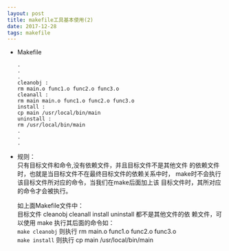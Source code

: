 ```yaml
---
layout: post
title: makefile工具基本使用(2)
date: 2017-12-28
tags: makefile
---
```


- Makefile
    ```
    .
    .
    .
    cleanobj :
    rm main.o func1.o func2.o func3.o
    cleanall :
    rm main main.o func1.o func2.o func3.o
    install :
    cp main /usr/local/bin/main
    uninstall :
    rm /usr/local/bin/main
    .
    .
    .
    ```
* 规则：   
    只有目标文件和命令,没有依赖文件，并且目标文件不是其他文件
    的依赖文件时，也就是当目标文件不在最终目标文件的依赖关系中时，
    make时不会执行该目标文件所对应的命令，当我们在make后面加上该
    目标文件时，其所对应的命令才会被执行。 

    如上面Makefile文件中：    
        目标文件 cleanobj cleanall install uninstall 都不是其他文件的依
    赖文件，可以使用 make 执行其后面的命令如：    
    `make cleanobj` 则执行 rm main.o func1.o func2.o func3.o    
    `make install` 则执行 cp main /usr/local/bin/main    
